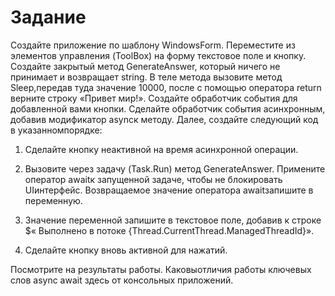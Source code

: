 ﻿# Задание
 Создайте приложение по шаблону WindowsForm.
 Переместите из элементов управления (ToolBox) на форму текстовое поле и кнопку.
 Создайте закрытый метод GenerateAnswer, который ничего не принимает и возвращает string.
 В теле метода вызовите метод Sleep,передав туда значение 10000,
 после с помощью оператора return верните строку «Привет мир!».
 Создайте обработчик события для добавленной вами кнопки. 
 Сделайте обработчик события асинхронным, добавив модификатор asyncк методу. 
 Далее, создайте следующий код в указанномпорядке:
           
1. Сделайте кнопку неактивной на время асинхронной операции.
           
2. Вызовите через задачу (Task.Run) метод GenerateAnswer. 
               Примените оператор awaitк запущенной задаче, чтобы не блокировать UIинтерфейс.
               Возвращаемое значение оператора awaitзапишите в переменную.
           
3. Значение переменной запишите в текстовое поле, добавив к строке 
               $« Выполнено в потоке {Thread.CurrentThread.ManagedThreadId}».
           
4. Сделайте кнопку вновь активной для нажатий.
     
Посмотрите на результаты работы.
Каковыотличия работы ключевых слов async await здесь от консольных приложений.